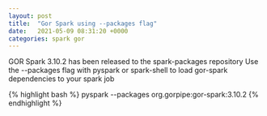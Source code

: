 ```yaml
---
layout: post
title:  "Gor Spark using --packages flag"
date:   2021-05-09 08:31:20 +0000
categories: spark gor
---
```

GOR Spark 3.10.2 has been released to the spark-packages repository
Use the --packages flag with pyspark or spark-shell to load gor-spark dependencies to your spark job

{% highlight bash %}
pyspark --packages org.gorpipe:gor-spark:3.10.2
{% endhighlight %}

[Spark packages]: https://github.com/gorpipe/gor/releases/tag/v3.10.1]